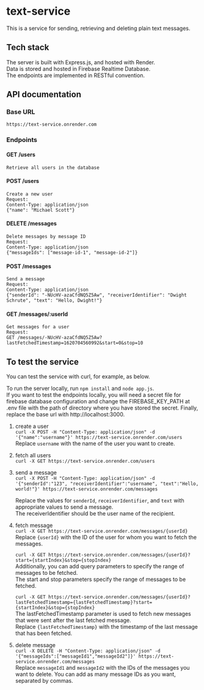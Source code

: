 # text-service

This is a service for sending, retrieving and deleting plain text messages.

## Tech stack
The server is built with Express.js, and hosted with Render.   
Data is stored and hosted in Firebase Realtime Database.  
The endpoints are implemented in RESTful convention.  

## API documentation

### Base URL
`https://text-service.onrender.com`  

### Endpoints

#### GET /users  
    Retrieve all users in the database  

#### POST /users  
    Create a new user  
    Request:
    Content-Type: application/json  
    {"name": "Michael Scott"}  

#### DELETE /messages  
    Delete messages by message ID  
    Request:  
    Content-Type: application/json  
    {"messageIds": ["message-id-1", "message-id-2"]}  

#### POST /messages  
    Send a message
    Request:
    Content-Type: application/json  
    {"senderId": "-NUcHV-azaCfdNQ5Z5Aw", "receiverIdentifier": "Dwight Schrute", "text": "Hello, Dwight!"}  

#### GET /messages/:userId  
    Get messages for a user
    Request:  
    GET /messages/-NUcHV-azaCfdNQ5Z5Aw?lastFetchedTimestamp=1620704560992&start=0&stop=10

## To test the service
You can test the service with curl, for example, as below.  

To run the server locally, run `npm install` and `node app.js`.  
If you want to test the endpoints locally, you will need a secret file for firebase database configuration and change the FIREBASE_KEY_PATH at .env file with the path of directory where you have stored the secret. Finally, replace the base url with http://localhost:3000.  

1. create a user  
`curl -X POST -H "Content-Type: application/json" -d '{"name":"username"}' https://text-service.onrender.com/users`  
Replace `username` with the name of the user you want to create.

2. fetch all users  
`curl -X GET https://text-service.onrender.com/users`

3. send a message  
`curl -X POST -H "Content-Type: application/json" -d '{"senderId":"123", "receiverIdentifier":"username", "text":"Hello, world!"}' https://text-service.onrender.com/messages`  

    Replace the values for `senderId`, `receiverIdentifier`, and `text` with appropriate values to send a message.  
    The receiverIdentifier should be the user name of the recipient.

4. fetch message  
`curl -X GET https://text-service.onrender.com/messages/{userId}`  
Replace `{userId}` with the ID of the user for whom you want to fetch the messages.   

    `curl -X GET https://text-service.onrender.com/messages/{userId}?start={startIndex}&stop={stopIndex}`  
    Additionally, you can add query parameters to specify the range of messages to be fetched.   
    The start and stop parameters specify the range of messages to be fetched.   

    `curl -X GET https://text-service.onrender.com/messages/{userId}?lastFetchedTimestamp={lastFetchedTimestamp}?start={startIndex}&stop={stopIndex}`  
    The lastFetchedTimestamp parameter is used to fetch new messages that were sent after the last fetched message.   
    Replace `{lastFetchedTimestamp}` with the timestamp of the last message that has been fetched.  

5. delete message  
`curl -X DELETE -H "Content-Type: application/json" -d '{"messageIds":["messageId1","messageId2"]}' https://text-service.onrender.com/messages`  
Replace `messageId1` and `messageId2` with the IDs of the messages you want to delete. You can add as many message IDs as you want, separated by commas.

